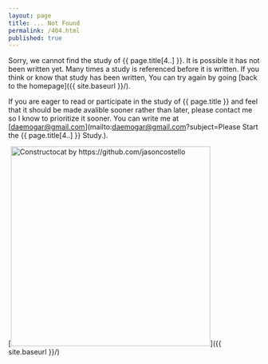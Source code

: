 ```yaml
---
layout: page
title: ... Not Found
permalink: /404.html
published: true
---
```


Sorry, we cannot find the study of {{ page.title[4..] }}. It is possible it has not been written yet. Many times a study is referenced before it is written. If you think or know that study has been written, You can try again by going [back to the homepage]({{ site.baseurl }}/).

If you are eager to read or participate in the study of {{ page.title }} and feel that it should be made avalible sooner rather than later, please contact me so I know to prioritize it sooner. You can write me at [daemogar@gmail.com](mailto:daemogar@gmail.com?subject=Please Start the {{ page.title[4..] }} Study.).

[<img src="{{ site.baseurl }}/images/404.jpg" alt="Constructocat by https://github.com/jasoncostello" style="width: 400px;"/>]({{ site.baseurl }}/)
